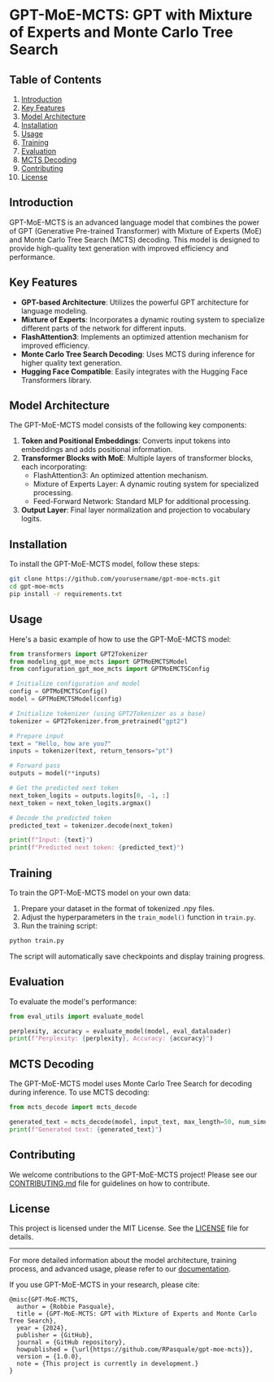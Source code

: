# GPT-MoE-MCTS: GPT with Mixture of Experts and Monte Carlo Tree Search

## Table of Contents
1. [Introduction](#introduction)
2. [Key Features](#key-features)
3. [Model Architecture](#model-architecture)
4. [Installation](#installation)
5. [Usage](#usage)
6. [Training](#training)
7. [Evaluation](#evaluation)
8. [MCTS Decoding](#mcts-decoding)
9. [Contributing](#contributing)
10. [License](#license)

## Introduction

GPT-MoE-MCTS is an advanced language model that combines the power of GPT (Generative Pre-trained Transformer) with Mixture of Experts (MoE) and Monte Carlo Tree Search (MCTS) decoding. This model is designed to provide high-quality text generation with improved efficiency and performance.

## Key Features

- **GPT-based Architecture**: Utilizes the powerful GPT architecture for language modeling.
- **Mixture of Experts**: Incorporates a dynamic routing system to specialize different parts of the network for different inputs.
- **FlashAttention3**: Implements an optimized attention mechanism for improved efficiency.
- **Monte Carlo Tree Search Decoding**: Uses MCTS during inference for higher quality text generation.
- **Hugging Face Compatible**: Easily integrates with the Hugging Face Transformers library.

## Model Architecture

The GPT-MoE-MCTS model consists of the following key components:

1. **Token and Positional Embeddings**: Converts input tokens into embeddings and adds positional information.
2. **Transformer Blocks with MoE**: Multiple layers of transformer blocks, each incorporating:
   - FlashAttention3: An optimized attention mechanism.
   - Mixture of Experts Layer: A dynamic routing system for specialized processing.
   - Feed-Forward Network: Standard MLP for additional processing.
3. **Output Layer**: Final layer normalization and projection to vocabulary logits.

## Installation

To install the GPT-MoE-MCTS model, follow these steps:

```bash
git clone https://github.com/yourusername/gpt-moe-mcts.git
cd gpt-moe-mcts
pip install -r requirements.txt
```

## Usage

Here's a basic example of how to use the GPT-MoE-MCTS model:

```python
from transformers import GPT2Tokenizer
from modeling_gpt_moe_mcts import GPTMoEMCTSModel
from configuration_gpt_moe_mcts import GPTMoEMCTSConfig

# Initialize configuration and model
config = GPTMoEMCTSConfig()
model = GPTMoEMCTSModel(config)

# Initialize tokenizer (using GPT2Tokenizer as a base)
tokenizer = GPT2Tokenizer.from_pretrained("gpt2")

# Prepare input
text = "Hello, how are you?"
inputs = tokenizer(text, return_tensors="pt")

# Forward pass
outputs = model(**inputs)

# Get the predicted next token
next_token_logits = outputs.logits[0, -1, :]
next_token = next_token_logits.argmax()

# Decode the predicted token
predicted_text = tokenizer.decode(next_token)

print(f"Input: {text}")
print(f"Predicted next token: {predicted_text}")
```

## Training

To train the GPT-MoE-MCTS model on your own data:

1. Prepare your dataset in the format of tokenized .npy files.
2. Adjust the hyperparameters in the `train_model()` function in `train.py`.
3. Run the training script:

```bash
python train.py
```

The script will automatically save checkpoints and display training progress.

## Evaluation

To evaluate the model's performance:

```python
from eval_utils import evaluate_model

perplexity, accuracy = evaluate_model(model, eval_dataloader)
print(f"Perplexity: {perplexity}, Accuracy: {accuracy}")
```

## MCTS Decoding

The GPT-MoE-MCTS model uses Monte Carlo Tree Search for decoding during inference. To use MCTS decoding:

```python
from mcts_decode import mcts_decode

generated_text = mcts_decode(model, input_text, max_length=50, num_simulations=100)
print(f"Generated text: {generated_text}")
```

## Contributing

We welcome contributions to the GPT-MoE-MCTS project! Please see our [CONTRIBUTING.md](CONTRIBUTING.md) file for guidelines on how to contribute.

## License

This project is licensed under the MIT License. See the [LICENSE](LICENSE) file for details.

---

For more detailed information about the model architecture, training process, and advanced usage, please refer to our [documentation](docs/index.md).

If you use GPT-MoE-MCTS in your research, please cite:

```
@misc{GPT-MoE-MCTS,
  author = {Robbie Pasquale},
  title = {GPT-MoE-MCTS: GPT with Mixture of Experts and Monte Carlo Tree Search},
  year = {2024},
  publisher = {GitHub},
  journal = {GitHub repository},
  howpublished = {\url{https://github.com/RPasquale/gpt-moe-mcts}},
  version = {1.0.0},
  note = {This project is currently in development.}
}
```